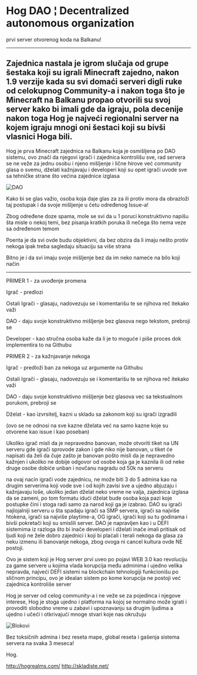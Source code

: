 # Hog DAO ¦ Decentralized autonomous organization
prvi server otvorenog koda na Balkanu!

---------------------------------------------------------------------------

Zajednica nastala je igrom slučaja od grupe šestaka koji su igrali Minecraft zajedno,
nakon 1.9 verzije kada su svi domaći serveri digli ruke od celokupnog Community-a i nakon
toga što je Minecraft na Balkanu propao otvorili su svoj server kako bi imali gde da igraju,
pola decenije nakon toga Hog je najveći regionalni server na kojem igraju mnogi oni šestaci koji su bivši vlasnici Hoga bili.
---------------------------------------------------------------------------
Hog je prva Minecraft zajednica na Balkanu koja je osmišljena po DAO sistemu,
ovo znači da njegovi igrači i zajednica kontrolišu sve, rad servera se ne veže
za jednu osobu i njeno mišljenje i lične hirove već community glasa o svemu,
dželati kažnjavaju i developeri koji su opet igrači uvode sve sa tehničke strane
što većina zajednice izglasa

![DAO](https://user-images.githubusercontent.com/33425430/175312829-df734b54-c175-459a-82d6-1a4544b16d62.jpg)


Kako bi se glas važio, osoba koja daje glas za za ili protiv
mora da obrazloži taj postupak i da svoje mišljenje u četu određenog Issue-a!


Zbog određene doze spama, mole se svi da u 1 poruci konstruktivno napišu šta misle
o nekoj temi, bez pisanja kratkih poruka ili nečega što nema veze sa određenom temom


Poenta je da svi ovde budu objektivni, da bez obzira da li imaju nešto protiv nekoga ipak treba sagledaju situaciju sa više strana


Bitno je i da svi imaju svoje mišljenje bez da im neko nameće na bilo koji način

---------------------------------------------------------------------------

PRIMER 1 - za uvođenje promena


Igrač - predlozi

Ostali Igrači - glasaju, nadovezuju se i komentarišu te se njihova reč itekako važi

DAO - daju svoje konstruktivno mišljenje bez glasova nego tekstom, prebroji se

Developer - kao stručna osoba kaže da li je to moguće i piše proces dok implementira to na Githubu


PRIMER 2 - za kažnjavanje nekoga


Igrač - predloži ban za nekoga uz argumente na Githubu

Ostali Igrači - glasaju, nadovezuju se i komentarišu te se njihova reč itekako važi

DAO - daju svoje konstruktivno mišljenje bez glasova vec sa tekstualnom porukom, prebroji se

Dželat - kao izvrsitelj, kazni u skladu sa zakonom koji su igrači izgradili

(ovo se ne odnosi na sve kazne dželata već na samo kazne koje su otvorene kao issue i kao poseban)

Ukoliko igrač misli da je nepravedno banovan, može otvoriti tiket na UN serveru gde igrači sprovode zakon i gde niko nije banovan, u tiket će napisati da želi da čuje zašto je banovan pošto misli da je nepravedno kažnjen i ukoliko ne dobije odgovor od osobe koja ga je kaznila ili od neke druge osobe dobiće unban i novčanu nagradu od 50k na serveru

na ovaj nacin igrači vode zajednicu, ne može biti 3 do 5 admina kao na drugim serverima koji vode sve i od kojih zavisi sve a ujedno abjuzaju i kažnjavaju loše, ukoliko jedan dželat neko vreme ne valja, zajednica izglasa da se zameni, po tom formatu idući dželat bude osoba koja pazi koje postupke čini i stoga radi samo za narod koji ga je izabrao. DAO su igrači najlojalniji serveru u šta spadaju igrači sa SMP servera, igrači sa najviše htokena, igrači sa najviše playtime-a, OG igrači, igrači koji su tu godinama i bivši pokretači koji su smislili server. DAO je napravljen kao i u DEFI sistemima iz razloga što bi inače developeri i dželati inače imali pritisak od ljudi koji ne žele dobro zajednici i koji bi plaćali i terali nekoga da glasa za neku izmenu ili banovanje nekoga, zbog ovoga ni cancel kultura ovde NE postoji.

Ovo je sistem koji je Hog server prvi uveo po pojavi WEB 3.0 kao revoluciju za game servere u kojima vlada korupcija među adminima i ujedno velika nepravda,
najveći DEFI sistemi na blockchain tehnologiji funkcionišu po sličnom principu, ovo je idealan sistem po kome korupcija ne postoji već zajednica kontroliše server

Hog je server od celog community-a i ne veže se za pojedinca i njegove interese, Hog je stoga ujedno i platforma na kojoj se normalno može igrati i provoditi slobodno vreme u zabavi i upoznavanju sa drugim ljudima a ujedno i učeći i otkrivajući mnoge stvari koje nas okružuju

![Blokovi](https://user-images.githubusercontent.com/33425430/175315415-d0efd4eb-d5de-4329-a5a2-7e06db7ddcf7.png)

Bez toksičnih admina i bez reseta mape, global reseta i gašenja sistema servera na svaka 3 meseca!

Hog.

http://hogrealms.com/
http://skladiste.net/
